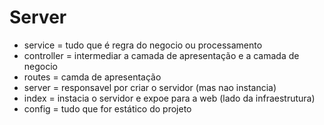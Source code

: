 # Server
  * service = tudo que é regra do negocio ou processamento
  * controller = intermediar a camada de apresentação e a camada de negocio
  * routes = camda de apresentação
  * server = responsavel por criar o servidor (mas nao instancia)
  * index = instacia o servidor e expoe para a web (lado da infraestrutura)
  * config = tudo que for estático do projeto

  